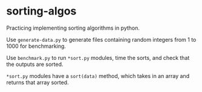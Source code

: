 sorting-algos
=============

Practicing implementing sorting algorithms in python.

Use `generate-data.py` to generate files containing random integers from 1 to 1000 for benchmarking.

Use `benchmark.py` to run `*sort.py` modules, time the sorts, and check that the outputs are sorted.

`*sort.py` modules have a `sort(data)` method, which takes in an array and returns that array sorted.
